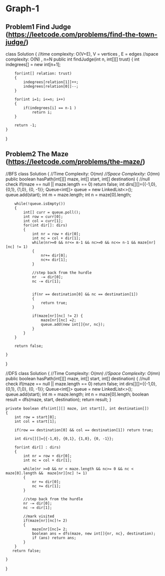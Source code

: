 # Graph-1

## Problem1 Find Judge (https://leetcode.com/problems/find-the-town-judge/)
class Solution {
    //time complexity: O(V+E), V = vertices , E = edges 
    //space complexity: O(N) , n=N
    public int findJudge(int n, int[][] trust) {
        int indegrees[] = new int[n+1];
        
        for(int[] relation: trust)
        {
            indegrees[relation[1]]++;
            indegrees[relation[0]]--;
        }
        
        for(int i=1; i<=n; i++)
        {
            if(indegrees[i] == n-1 )
                return i;
        }
        
        return -1;
    }
}

## Problem2 The Maze (https://leetcode.com/problems/the-maze/)
//BFS
class Solution {
    //Time Complexity: O(m*n)
    //Space Complexity: O(m*n)
    public boolean hasPath(int[][] maze, int[] start, int[] destination) {
        //null check 
        if(maze == null || maze.length == 0) return false;
        int dirs[][]={{-1,0}, {0,1}, {1,0}, {0, -1}};
        Queue<int[]> queue = new LinkedList<>();
        queue.add(start);
        int m = maze.length;
        int n = maze[0].length;
        
        while(!queue.isEmpty())
        {
            int[] curr = queue.poll();
            int row = curr[0];
            int col = curr[1];
            for(int dir[]: dirs)
            {
                int nr = row + dir[0];
                int nc = col + dir[1];
                while(nr>=0 && nr<= m-1 && nc>=0 && nc<= n-1 && maze[nr][nc] != 1)
                {
                    nr+= dir[0];
                    nc+= dir[1];
                }
                
                //step back from the hurdle
                nr  -= dir[0];
                nc -= dir[1];
                
                
                if(nr == destination[0] && nc == destination[1])
                {
                    return true;
                }
                
                if(maze[nr][nc] != 2) {
                    maze[nr][nc] =2;
                    queue.add(new int[]{nr, nc});
                }
            }
        }
        
        return false;
        
    }
}

//DFS
class Solution {
    //Time Complexity: O(m*n)
    //Space Complexity: O(m*n)
    public boolean hasPath(int[][] maze, int[] start, int[] destination) {
        //null check 
        if(maze == null || maze.length == 0) return false;
        int dirs[][]={{-1,0}, {0,1}, {1,0}, {0, -1}};
        Queue<int[]> queue = new LinkedList<>();
        queue.add(start);
        int m = maze.length;
        int n = maze[0].length;
        boolean result = dfs(maze, start, destination);
        return result;
    }
    
    private boolean dfs(int[][] maze, int start[], int destination[])
    {
        int row = start[0];
        int col = start[1];

        if(row == destination[0] && col == destination[1]) return true;
        
        int dirs[][]={{-1,0}, {0,1}, {1,0}, {0, -1}};
        
        for(int dir[] : dirs)
        {
            int nr = row + dir[0];
            int nc = col + dir[1];
            
            while(nr >=0 && nr < maze.length && nc>= 0 && nc < maze[0].length &&  maze[nr][nc] != 1)
            {
                nr += dir[0];
                nc += dir[1];
            }
            
            //step back from the hurdle
            nr -= dir[0];
            nc -= dir[1];
            
            //mark visited 
            if(maze[nr][nc]!= 2)
            {
                maze[nr][nc]= 2;
                boolean ans = dfs(maze, new int[]{nr, nc}, destination);
                if (ans) return ans;
            }
        }
       return false;
        
    }
}